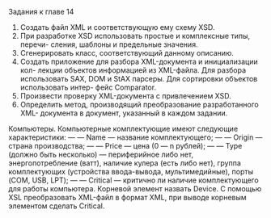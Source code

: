 Задания к главе 14
1. Создать файл XML и соответствующую ему схему XSD.
2. При разработке XSD использовать простые и комплексные типы, перечи-
сления, шаблоны и предельные значения.
3. Сгенерировать класс, соответствующий данному описанию.
4. Создать приложение для разбора XML-документа и инициализации кол-
лекции объектов информацией из XML-файла. Для разбора использовать
SAX, DOM и StAX парсеры. Для сортировки объектов использовать интер-
фейс Comparator.
5. Произвести проверку XML-документа с привлечением XSD.
6. Определить метод, производящий преобразование разработанного XML-
документа в документ, указанный в каждом задании.


Компьютеры.
Компьютерные комплектующие имеют следующие характеристики:
— — Name — название комплектующего;
— — Origin — страна производства;
— — Price — цена (0 — n рублей);
— — Type (должно быть несколько) — периферийное либо нет, энергопотребление (ватт), наличие кулера (есть либо нет), 
группа комплектующих (устройства ввода-вывода, мультимедийные), порты (COM, USB, LPT);
— — Critical — критично ли наличие комплектующего для работы компьютера.
Корневой элемент назвать Device.
С помощью XSL преобразовать XML-файл в формат XML, при выводе
корневым элементом сделать Critical.